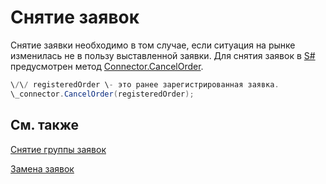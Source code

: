 # Снятие заявок

Снятие заявки необходимо в том случае, если ситуация на рынке изменилась не в пользу выставленной заявки. Для снятия заявок в [S\#](StockSharpAbout.md) предусмотрен метод [Connector.CancelOrder](../api/StockSharp.Algo.Connector.CancelOrder.html). 

```cs
\/\/ registeredOrder \- это ранее зарегистрированная заявка.
\_connector.CancelOrder(registeredOrder);
```

## См. также

[Снятие группы заявок](OrdersCancelGroup.md)

[Замена заявок](OrdersReRegister.md)
